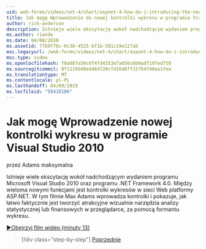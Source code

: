 ```yaml
---
uid: web-forms/videos/net-4/chart/aspnet-4-how-do-i-introducing-the-new-chart-control-in-visual-studio-2010
title: Jak mogę Wprowadzenie do nowej kontrolki wykresu w programie Visual Studio 2010 | Dokumentacja firmy Microsoft
author: rick-anderson
description: Istnieje wiele ekscytację wokół nadchodzącym wydaniem programu Microsoft Visual Studio 2010 oraz programu .NET Framework 4.0. Między wieloma nowymi funkcjami jest ASP.NET...
ms.author: riande
ms.date: 04/08/2010
ms.assetid: 77b9f76c-0c38-4525-bf1b-581c19e127ab
msc.legacyurl: /web-forms/videos/net-4/chart/aspnet-4-how-do-i-introducing-the-new-chart-control-in-visual-studio-2010
msc.type: video
ms.openlocfilehash: f8ad87a50c0f4fd4353e7a656c6b0adf197ed750
ms.sourcegitcommit: 0f1119340e4464720cfd16d0ff15764746ea1fea
ms.translationtype: MT
ms.contentlocale: pl-PL
ms.lasthandoff: 04/09/2019
ms.locfileid: "59418186"
---
```

# <a name="how-do-i-introducing-the-new-chart-control-in-visual-studio-2010"></a>Jak mogę Wprowadzenie nowej kontrolki wykresu w programie Visual Studio 2010

przez Adams maksymalna

Istnieje wiele ekscytację wokół nadchodzącym wydaniem programu Microsoft Visual Studio 2010 oraz programu .NET Framework 4.0. Między wieloma nowymi funkcjami jest kontrolki wykresów w sieci Web platformy ASP.NET. W tym filmie Max Adams wprowadza kontrolki i pokazuje, jak łatwo faktycznie jest tworzyć atrakcyjne wizualnie narzędzia analizy statystycznej lub finansowych w przeglądarce, za pomocą formantu wykresu.

[&#9654;Obejrzyj film wideo (minuty 13)](https://channel9.msdn.com/Blogs/ASP-NET-Site-Videos/aspnet-4-how-do-i-introducing-the-new-chart-control-in-visual-studio-2010)

> [!div class="step-by-step"]
> [Poprzednie](aspnet-4-quick-hit-chart-control.md)
